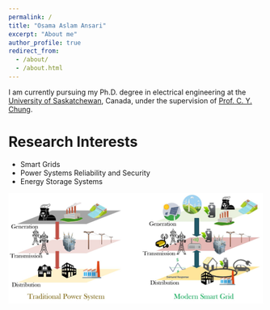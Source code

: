 ```yaml
---
permalink: /
title: "Osama Aslam Ansari"
excerpt: "About me"
author_profile: true
redirect_from: 
  - /about/
  - /about.html
---
```


I am currently pursuing my Ph.D. degree in electrical engineering  at the [University of Saskatchewan](https://www.usask.ca/), Canada, under the supervision of [Prof. C. Y. Chung](http://engineering.usask.ca/faculty-staff/ece/tony-c.y.-chung). 

Research Interests
======
* Smart Grids
* Power Systems Reliability and Security
* Energy Storage Systems

<img src='/images/SmartGrid.JPG'>

